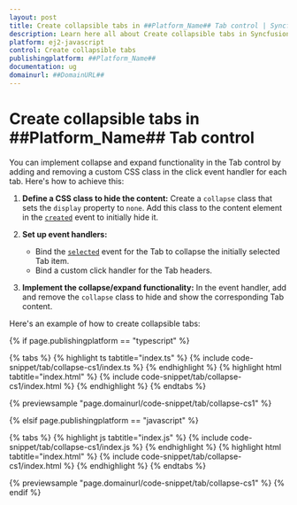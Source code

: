 ```yaml
---
layout: post
title: Create collapsible tabs in ##Platform_Name## Tab control | Syncfusion
description: Learn here all about Create collapsible tabs in Syncfusion ##Platform_Name## Tab control of Syncfusion Essential JS 2 and more.
platform: ej2-javascript
control: Create collapsible tabs 
publishingplatform: ##Platform_Name##
documentation: ug
domainurl: ##DomainURL##
---
```


# Create collapsible tabs in ##Platform_Name## Tab control

You can implement collapse and expand functionality in the Tab control by adding and removing a custom CSS class in the click event handler for each tab. Here's how to achieve this:

1. **Define a CSS class to hide the content:** Create a `collapse` class that sets the `display` property to `none`. Add this class to the content element in the [`created`](../../api/tab#created) event to initially hide it.

2. **Set up event handlers:**

   - Bind the [`selected`](../../api/tab#selected) event for the Tab to collapse the initially selected Tab item.
   - Bind a custom click handler for the Tab headers.

3. **Implement the collapse/expand functionality:** In the event handler, add and remove the `collapse` class to hide and show the corresponding Tab content.

Here's an example of how to create collapsible tabs:

{% if page.publishingplatform == "typescript" %}

{% tabs %}
{% highlight ts tabtitle="index.ts" %}
{% include code-snippet/tab/collapse-cs1/index.ts %}
{% endhighlight %}
{% highlight html tabtitle="index.html" %}
{% include code-snippet/tab/collapse-cs1/index.html %}
{% endhighlight %}
{% endtabs %}
        
{% previewsample "page.domainurl/code-snippet/tab/collapse-cs1" %}

{% elsif page.publishingplatform == "javascript" %}

{% tabs %}
{% highlight js tabtitle="index.js" %}
{% include code-snippet/tab/collapse-cs1/index.js %}
{% endhighlight %}
{% highlight html tabtitle="index.html" %}
{% include code-snippet/tab/collapse-cs1/index.html %}
{% endhighlight %}
{% endtabs %}

{% previewsample "page.domainurl/code-snippet/tab/collapse-cs1" %}
{% endif %}

